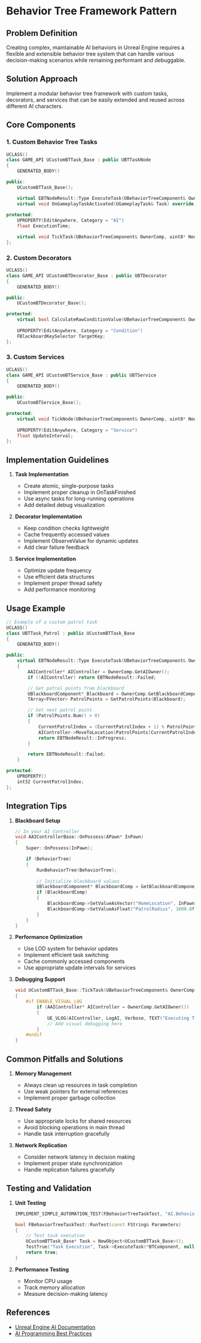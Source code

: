 # Behavior Tree Framework Pattern

## Problem Definition
Creating complex, maintainable AI behaviors in Unreal Engine requires a flexible and extensible behavior tree system that can handle various decision-making scenarios while remaining performant and debuggable.

## Solution Approach
Implement a modular behavior tree framework with custom tasks, decorators, and services that can be easily extended and reused across different AI characters.

## Core Components

### 1. Custom Behavior Tree Tasks
```cpp
UCLASS()
class GAME_API UCustomBTTask_Base : public UBTTaskNode
{
    GENERATED_BODY()

public:
    UCustomBTTask_Base();

    virtual EBTNodeResult::Type ExecuteTask(UBehaviorTreeComponent& OwnerComp, uint8* NodeMemory) override;
    virtual void OnGameplayTaskActivated(UGameplayTask& Task) override;
    
protected:
    UPROPERTY(EditAnywhere, Category = "AI")
    float ExecutionTime;

    virtual void TickTask(UBehaviorTreeComponent& OwnerComp, uint8* NodeMemory, float DeltaSeconds);
};
```

### 2. Custom Decorators
```cpp
UCLASS()
class GAME_API UCustomBTDecorator_Base : public UBTDecorator
{
    GENERATED_BODY()

public:
    UCustomBTDecorator_Base();

protected:
    virtual bool CalculateRawConditionValue(UBehaviorTreeComponent& OwnerComp, uint8* NodeMemory) const override;
    
    UPROPERTY(EditAnywhere, Category = "Condition")
    FBlackboardKeySelector TargetKey;
};
```

### 3. Custom Services
```cpp
UCLASS()
class GAME_API UCustomBTService_Base : public UBTService
{
    GENERATED_BODY()

public:
    UCustomBTService_Base();

protected:
    virtual void TickNode(UBehaviorTreeComponent& OwnerComp, uint8* NodeMemory, float DeltaSeconds) override;
    
    UPROPERTY(EditAnywhere, Category = "Service")
    float UpdateInterval;
};
```

## Implementation Guidelines

1. **Task Implementation**
   - Create atomic, single-purpose tasks
   - Implement proper cleanup in OnTaskFinished
   - Use async tasks for long-running operations
   - Add detailed debug visualization

2. **Decorator Implementation**
   - Keep condition checks lightweight
   - Cache frequently accessed values
   - Implement ObserveValue for dynamic updates
   - Add clear failure feedback

3. **Service Implementation**
   - Optimize update frequency
   - Use efficient data structures
   - Implement proper thread safety
   - Add performance monitoring

## Usage Example

```cpp
// Example of a custom patrol task
UCLASS()
class UBTTask_Patrol : public UCustomBTTask_Base
{
    GENERATED_BODY()

public:
    virtual EBTNodeResult::Type ExecuteTask(UBehaviorTreeComponent& OwnerComp, uint8* NodeMemory) override
    {
        AAIController* AIController = OwnerComp.GetAIOwner();
        if (!AIController) return EBTNodeResult::Failed;

        // Get patrol points from blackboard
        UBlackboardComponent* Blackboard = OwnerComp.GetBlackboardComponent();
        TArray<FVector> PatrolPoints = GetPatrolPoints(Blackboard);

        // Set next patrol point
        if (PatrolPoints.Num() > 0)
        {
            CurrentPatrolIndex = (CurrentPatrolIndex + 1) % PatrolPoints.Num();
            AIController->MoveToLocation(PatrolPoints[CurrentPatrolIndex]);
            return EBTNodeResult::InProgress;
        }

        return EBTNodeResult::Failed;
    }

protected:
    UPROPERTY()
    int32 CurrentPatrolIndex;
};
```

## Integration Tips

1. **Blackboard Setup**
   ```cpp
   // In your AI Controller
   void AAIControllerBase::OnPossess(APawn* InPawn)
   {
       Super::OnPossess(InPawn);

       if (BehaviorTree)
       {
           RunBehaviorTree(BehaviorTree);
           
           // Initialize blackboard values
           UBlackboardComponent* BlackboardComp = GetBlackboardComponent();
           if (BlackboardComp)
           {
               BlackboardComp->SetValueAsVector("HomeLocation", InPawn->GetActorLocation());
               BlackboardComp->SetValueAsFloat("PatrolRadius", 1000.0f);
           }
       }
   }
   ```

2. **Performance Optimization**
   - Use LOD system for behavior updates
   - Implement efficient task switching
   - Cache commonly accessed components
   - Use appropriate update intervals for services

3. **Debugging Support**
   ```cpp
   void UCustomBTTask_Base::TickTask(UBehaviorTreeComponent& OwnerComp, uint8* NodeMemory, float DeltaSeconds)
   {
       #if ENABLE_VISUAL_LOG
           if (AAIController* AIController = OwnerComp.GetAIOwner())
           {
               UE_VLOG(AIController, LogAI, Verbose, TEXT("Executing Task: %s"), *GetNodeName());
               // Add visual debugging here
           }
       #endif
   }
   ```

## Common Pitfalls and Solutions

1. **Memory Management**
   - Always clean up resources in task completion
   - Use weak pointers for external references
   - Implement proper garbage collection

2. **Thread Safety**
   - Use appropriate locks for shared resources
   - Avoid blocking operations in main thread
   - Handle task interruption gracefully

3. **Network Replication**
   - Consider network latency in decision making
   - Implement proper state synchronization
   - Handle replication failures gracefully

## Testing and Validation

1. **Unit Testing**
   ```cpp
   IMPLEMENT_SIMPLE_AUTOMATION_TEST(FBehaviorTreeTaskTest, "AI.BehaviorTree.TaskTests", EAutomationTestFlags::ApplicationContextMask | EAutomationTestFlags::ProductFilter)
   
   bool FBehaviorTreeTaskTest::RunTest(const FString& Parameters)
   {
       // Test task execution
       UCustomBTTask_Base* Task = NewObject<UCustomBTTask_Base>();
       TestTrue("Task Execution", Task->ExecuteTask(*BTComponent, nullptr) == EBTNodeResult::Succeeded);
       return true;
   }
   ```

2. **Performance Testing**
   - Monitor CPU usage
   - Track memory allocation
   - Measure decision-making latency

## References

- [Unreal Engine AI Documentation](https://docs.unrealengine.com/5.0/en-US/behavior-trees-in-unreal-engine/)
- [AI Programming Best Practices](https://docs.unrealengine.com/5.0/en-US/ai-programming-best-practices/) 